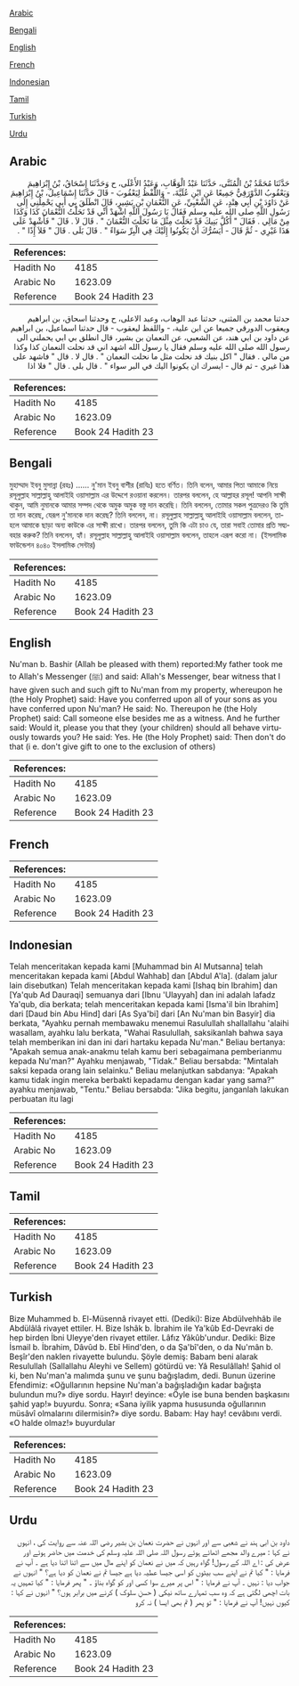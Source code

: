 [Arabic](#arabic)

[Bengali](#bengali)

[English](#english)

[French](#french)

[Indonesian](#indonesian)

[Tamil](#tamil)

[Turkish](#turkish)

[Urdu](#urdu)

## Arabic


<div dir="rtl" lang="ar" style={{fontSize:'larger',backgroundColor:'#f8f9fa',padding:20}}>
حَدَّثَنَا مُحَمَّدُ بْنُ الْمُثَنَّى، حَدَّثَنَا عَبْدُ الْوَهَّابِ، وَعَبْدُ الأَعْلَى، ح وَحَدَّثَنَا إِسْحَاقُ، بْنُ إِبْرَاهِيمَ وَيَعْقُوبُ الدَّوْرَقِيُّ جَمِيعًا عَنِ ابْنِ عُلَيَّةَ، - وَاللَّفْظُ لِيَعْقُوبَ - قَالَ حَدَّثَنَا إِسْمَاعِيلُ، بْنُ إِبْرَاهِيمَ عَنْ دَاوُدَ بْنِ أَبِي هِنْدٍ، عَنِ الشَّعْبِيِّ، عَنِ النُّعْمَانِ بْنِ بَشِيرٍ، قَالَ انْطَلَقَ بِي أَبِي يَحْمِلُنِي إِلَى رَسُولِ اللَّهِ صلى الله عليه وسلم فَقَالَ يَا رَسُولَ اللَّهِ اشْهَدْ أَنِّي قَدْ نَحَلْتُ النُّعْمَانَ كَذَا وَكَذَا مِنْ مَالِي ‏.‏ فَقَالَ ‏"‏ أَكُلَّ بَنِيكَ قَدْ نَحَلْتَ مِثْلَ مَا نَحَلْتَ النُّعْمَانَ ‏"‏ ‏.‏ قَالَ لاَ ‏.‏ قَالَ ‏"‏ فَأَشْهِدْ عَلَى هَذَا غَيْرِي - ثُمَّ قَالَ - أَيَسُرُّكَ أَنْ يَكُونُوا إِلَيْكَ فِي الْبِرِّ سَوَاءً ‏"‏ ‏.‏ قَالَ بَلَى ‏.‏ قَالَ ‏"‏ فَلاَ إِذًا ‏"‏ ‏.‏
</div>
<div style={{backgroundColor:'#f8f9fa',padding:20, marginBottom: 10}}><table> <thead> <tr> <th>References:</th> <th></th> </tr> </thead> <tbody><tr><td>Hadith No</td><td>4185</td></tr><tr><td>Arabic No</td><td>1623.09</td></tr><tr><td>Reference</td><td>Book 24 Hadith 23</td></tr></tbody></table></div>


<div dir="rtl" lang="ar" style={{fontSize:'larger',backgroundColor:'#f8f9fa',padding:20}}>
حدثنا محمد بن المثنى، حدثنا عبد الوهاب، وعبد الاعلى، ح وحدثنا اسحاق، بن ابراهيم ويعقوب الدورقي جميعا عن ابن علية، - واللفظ ليعقوب - قال حدثنا اسماعيل، بن ابراهيم عن داود بن ابي هند، عن الشعبي، عن النعمان بن بشير، قال انطلق بي ابي يحملني الى رسول الله صلى الله عليه وسلم فقال يا رسول الله اشهد اني قد نحلت النعمان كذا وكذا من مالي . فقال " اكل بنيك قد نحلت مثل ما نحلت النعمان " . قال لا . قال " فاشهد على هذا غيري - ثم قال - ايسرك ان يكونوا اليك في البر سواء " . قال بلى . قال " فلا اذا
</div>
<div style={{backgroundColor:'#f8f9fa',padding:20, marginBottom: 10}}><table> <thead> <tr> <th>References:</th> <th></th> </tr> </thead> <tbody><tr><td>Hadith No</td><td>4185</td></tr><tr><td>Arabic No</td><td>1623.09</td></tr><tr><td>Reference</td><td>Book 24 Hadith 23</td></tr></tbody></table></div>

## Bengali


<div dir="ltr" lang="bn" style={{fontSize:'larger',backgroundColor:'#f8f9fa',padding:20}}>
মুহাম্মাদ ইবনু মুসান্না (রহঃ) ...... নু'মান ইবনু বাশীর (রাযিঃ) হতে বর্ণিত। তিনি বলেন, আমার পিতা আমাকে নিয়ে রসূলুল্লাহ সাল্লাল্লাহু আলাইহি ওয়াসাল্লাম এর উদ্দেশে রওয়ানা করলেন। তারপর বললেন, হে আল্লাহর রসূল! আপনি সাক্ষী থাকুন, আমি নুমানকে আমার সম্পদ থেকে অমুক অমুক বস্তু দান করেছি। তিনি বললেন, তোমার সকল পুত্রদেরও কি তুমি তা দান করেছ, যেরূপ নু'মানকে দান করেছ? তিনি বললেন, না। রসূলুল্লাহ সাল্লাল্লাহু আলাইহি ওয়াসাল্লাম বললেন, তাহলে আমাকে ছাড়া অন্য কাউকে এর সাক্ষী রাখো। তারপর বললেন, তুমি কি এটা চাও যে, তারা সবাই তোমার প্রতি সদ্ব্যবহার করুক? তিনি বললেন, হ্যাঁ। রসূলুল্লাহ সাল্লাল্লাহু আলাইহি ওয়াসাল্লাম বললেন, তাহলে এরূপ করো না। (ইসলামিক ফাউন্ডেশন ৪০৪০ ইসলামিক সেন্টার)
</div>
<div style={{backgroundColor:'#f8f9fa',padding:20, marginBottom: 10}}><table> <thead> <tr> <th>References:</th> <th></th> </tr> </thead> <tbody><tr><td>Hadith No</td><td>4185</td></tr><tr><td>Arabic No</td><td>1623.09</td></tr><tr><td>Reference</td><td>Book 24 Hadith 23</td></tr></tbody></table></div>

## English


<div dir="ltr" lang="en" style={{fontSize:'larger',backgroundColor:'#f8f9fa',padding:20}}>
Nu'man b. Bashir (Allah be pleased with them) reported:My father took me to Allah's Messenger (ﷺ) and said: Allah's Messenger, bear witness that I have given such and such gift to Nu'man from my property, whereupon he (the Holy Prophet) said: Have you conferred upon all of your sons as you have conferred upon Nu'man? He said: No. Thereupon he (the Holy Prophet) said: Call someone else besides me as a witness. And he further said: Would it, please you that they (your children) should all behave virtuously towards you? He said: Yes. He (the Holy Prophet) said: Then don't do that (i e. don't give gift to one to the exclusion of others)
</div>
<div style={{backgroundColor:'#f8f9fa',padding:20, marginBottom: 10}}><table> <thead> <tr> <th>References:</th> <th></th> </tr> </thead> <tbody><tr><td>Hadith No</td><td>4185</td></tr><tr><td>Arabic No</td><td>1623.09</td></tr><tr><td>Reference</td><td>Book 24 Hadith 23</td></tr></tbody></table></div>

## French


<div dir="ltr" lang="fr" style={{fontSize:'larger',backgroundColor:'#f8f9fa',padding:20}}>

</div>
<div style={{backgroundColor:'#f8f9fa',padding:20, marginBottom: 10}}><table> <thead> <tr> <th>References:</th> <th></th> </tr> </thead> <tbody><tr><td>Hadith No</td><td>4185</td></tr><tr><td>Arabic No</td><td>1623.09</td></tr><tr><td>Reference</td><td>Book 24 Hadith 23</td></tr></tbody></table></div>

## Indonesian


<div dir="ltr" lang="id" style={{fontSize:'larger',backgroundColor:'#f8f9fa',padding:20}}>
Telah menceritakan kepada kami [Muhammad bin Al Mutsanna] telah menceritakan kepada kami [Abdul Wahhab] dan [Abdul A'la]. (dalam jalur lain disebutkan) Telah menceritakan kepada kami [Ishaq bin Ibrahim] dan [Ya'qub Ad Dauraqi] semuanya dari [Ibnu 'Ulayyah] dan ini adalah lafadz Ya'qub, dia berkata; telah menceritakan kepada kami [Isma'il bin Ibrahim] dari [Daud bin Abu Hind] dari [As Sya'bi] dari [An Nu'man bin Basyir] dia berkata, "Ayahku pernah membawaku menemui Rasulullah shallallahu 'alaihi wasallam, ayahku lalu berkata, "Wahai Rasulullah, saksikanlah bahwa saya telah memberikan ini dan ini dari hartaku kepada Nu'man." Beliau bertanya: "Apakah semua anak-anakmu telah kamu beri sebagaimana pemberianmu kepada Nu'man?" Ayahku menjawab, "Tidak." Beliau bersabda: "Mintalah saksi kepada orang lain selainku." Beliau melanjutkan sabdanya: "Apakah kamu tidak ingin mereka berbakti kepadamu dengan kadar yang sama?" ayahku menjawab, "Tentu." Beliau bersabda: "Jika begitu, janganlah lakukan perbuatan itu lagi
</div>
<div style={{backgroundColor:'#f8f9fa',padding:20, marginBottom: 10}}><table> <thead> <tr> <th>References:</th> <th></th> </tr> </thead> <tbody><tr><td>Hadith No</td><td>4185</td></tr><tr><td>Arabic No</td><td>1623.09</td></tr><tr><td>Reference</td><td>Book 24 Hadith 23</td></tr></tbody></table></div>

## Tamil


<div dir="ltr" lang="ta" style={{fontSize:'larger',backgroundColor:'#f8f9fa',padding:20}}>

</div>
<div style={{backgroundColor:'#f8f9fa',padding:20, marginBottom: 10}}><table> <thead> <tr> <th>References:</th> <th></th> </tr> </thead> <tbody><tr><td>Hadith No</td><td>4185</td></tr><tr><td>Arabic No</td><td>1623.09</td></tr><tr><td>Reference</td><td>Book 24 Hadith 23</td></tr></tbody></table></div>

## Turkish


<div dir="ltr" lang="tr" style={{fontSize:'larger',backgroundColor:'#f8f9fa',padding:20}}>
Bize Muhammed b. El-Müsennâ rivayet etti. (Dediki): Bize Abdülvehhâb ile Abdülâlâ rivayet ettiler. H. Bize lshâk b. İbrahim ile Ya'kûb Ed-Devraki de hep birden İbni Uleyye'den rivayet ettiler. Lâfız Yâkûb'undur. Dediki: Bize İsmail b. İbrahim, Dâvûd b. Ebî Hind'den, o da Şa'bî'den, o da Nu'mân b. Beşîr'den naklen rivayette bulundu. Şöyle demiş: Babam beni alarak Resulullah (Sallallahu Aleyhi ve Sellem) götürdü ve: Yâ Resulâllah! Şahid ol ki, ben Nu'man'a malımda şunu ve şunu bağışladım, dedi. Bunun üzerine Efendimiz: «Oğullarının hepsine Nu'man'a bağışladığın kadar bağışta bulundun mu?» diye sordu. Hayır! deyince: «Öyle ise buna benden başkasını şahid yap!» buyurdu. Sonra; «Sana iyilik yapma hususunda oğullarının müsâvî olmalarını dilermisin?» diye sordu. Babam: Hay hay! cevâbını verdi. «O halde olmaz!» buyurdular
</div>
<div style={{backgroundColor:'#f8f9fa',padding:20, marginBottom: 10}}><table> <thead> <tr> <th>References:</th> <th></th> </tr> </thead> <tbody><tr><td>Hadith No</td><td>4185</td></tr><tr><td>Arabic No</td><td>1623.09</td></tr><tr><td>Reference</td><td>Book 24 Hadith 23</td></tr></tbody></table></div>

## Urdu


<div dir="rtl" lang="ur" style={{fontSize:'larger',backgroundColor:'#f8f9fa',padding:20}}>
داود بن ابی ہند نے شعبی سے اور انہوں نے حضرت نعمان بن بشیر رضی اللہ عنہ سے روایت کی ، انہوں نے کہا : میرے والد مجھے اٹھائے ہوئے رسول اللہ صلی اللہ علیہ وسلم کی خدمت میں حاضر ہوئے اور عرض کی : اے اللہ کے رسول! گواہ رہیں کہ میں نے نعمان کو اپنے مال میں سے اتنا اتنا دیا ہے ۔ آپ نے فرمایا : " کیا تم نے اپنے سب بیٹوں کو اسی جیسا عطیہ دیا ہے جیسا تم نے نعمان کو دیا ہے؟ " انہوں نے جواب دیا : نہیں ۔ آپ نے فرمایا : " اس پر میرے سوا کسی اور کو گواہ بناؤ ۔ " پھر فرمایا : " کیا تمہیں یہ بات اچھی لگتی ہے کہ وہ سب تمہارے ساتھ نیکی ( حسنِ سلوک ) کرنے میں برابر ہوں؟ " انہوں نے کہا : کیوں نہیں! آپ نے فرمایا : " تو پھر ( تم بھی ایسا ) نہ کرو
</div>
<div style={{backgroundColor:'#f8f9fa',padding:20, marginBottom: 10}}><table> <thead> <tr> <th>References:</th> <th></th> </tr> </thead> <tbody><tr><td>Hadith No</td><td>4185</td></tr><tr><td>Arabic No</td><td>1623.09</td></tr><tr><td>Reference</td><td>Book 24 Hadith 23</td></tr></tbody></table></div>